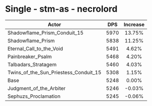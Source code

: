 # Single - stm-as - necrolord
| Actor | DPS | Increase |
|---|:---:|:---:|
|Shadowflame_Prism_Conduit_15|5970|13.75%|
|Shadowflame_Prism|5838|11.25%|
|Eternal_Call_to_the_Void|5491|4.62%|
|Painbreaker_Psalm|5468|4.20%|
|Talbadars_Stratagem|5460|4.03%|
|Twins_of_the_Sun_Priestess_Conduit_15|5308|1.15%|
|Base|5248|0.00%|
|Judgment_of_the_Arbiter|5246|-0.03%|
|Sephuzs_Proclamation|5245|-0.06%|
